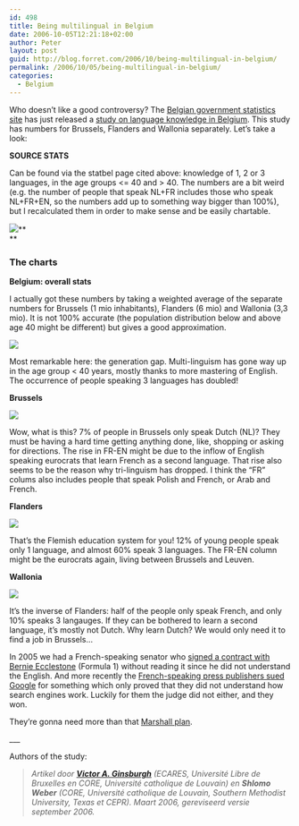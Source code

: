 ```yaml
---
id: 498
title: Being multilingual in Belgium
date: 2006-10-05T12:21:18+02:00
author: Peter
layout: post
guid: http://blog.forret.com/2006/10/being-multilingual-in-belgium/
permalink: /2006/10/05/being-multilingual-in-belgium/
categories:
  - Belgium
---
```

Who doesn&#8217;t like a good controversy? The [Belgian government statistics site](http://www.statbel.fgov.be) has just released a [study on language knowledge in Belgium](http://www.statbel.fgov.be/studies/thesis_nl.asp?n=594). This study has numbers for Brussels, Flanders and Wallonia separately. Let&#8217;s take a look:

**SOURCE STATS**

Can be found via the statbel page cited above: knowledge of 1, 2 or 3 languages, in the age groups <= 40 and > 40. The numbers are a bit weird (e.g. the number of people that speak NL+FR includes those who speak NL+FR+EN, so the numbers add up to something way bigger than 100%), but I recalculated them in order to make sense and be easily chartable. 

[<img border="0" src="http://static.flickr.com/114/261340683_9121571e62.jpg" />](http://flickr.com/photos/37855527@N00/261340683 "Language knowledge in Belgium: the Excel data")**  
** 

### The charts

**Belgium: overall stats**

I actually got these numbers by taking a weighted average of the separate numbers for Brussels (1 mio inhabitants), Flanders (6 mio) and Wallonia (3,3 mio). It is not 100% accurate (the population distribution below and above age 40 might be different) but gives a good approximation.

[<img border="0" src="http://static.flickr.com/82/261322895_169863c439.jpg" />](http://flickr.com/photos/37855527@N00/261322895 "Language knowledge in Belgium") 

Most remarkable here: the generation gap. Multi-linguism has gone way up in the age group < 40 years, mostly thanks to more mastering of English. The occurrence of people speaking 3 languages has doubled!

<!--more-->

**Brussels**

[<img border="0" src="http://static.flickr.com/121/261322896_857d95425c.jpg" />](http://flickr.com/photos/37855527@N00/261322896 "Language knowledge in Brussels")

Wow, what is this? 7% of people in Brussels only speak Dutch (NL)? They must be having a hard time getting anything done, like, shopping or asking for directions. The rise in FR-EN might be due to the inflow of English speaking eurocrats that learn French as a second language. That rise also seems to be the reason why tri-linguism has dropped. I think the &#8220;FR&#8221; colums also includes people that speak Polish and French, or Arab and French. 

**Flanders**

[<img border="0" src="http://static.flickr.com/107/261322897_a08f4b3d68.jpg" />](http://flickr.com/photos/37855527@N00/261322897 "Language knowledge in Vlaanderen")

That&#8217;s the Flemish education system for you! 12% of young people speak only 1 language, and almost 60% speak 3 languages. The FR-EN column might be the eurocrats again, living between Brussels and Leuven.

**Wallonia**

[<img border="0" src="http://static.flickr.com/101/261322898_25b7f92cba.jpg" />](http://flickr.com/photos/37855527@N00/261322898 "Language knowledge in Wallonie")

It&#8217;s the inverse of Flanders: half of the people only speak French, and only 10% speaks 3 langauges. If they can be bothered to learn a second language, it&#8217;s mostly not Dutch. Why learn Dutch? We would only need it to find a job in Brussels&#8230; 

In 2005 we had a French-speaking senator who [signed a contract with Bernie Ecclestone](http://www.motorsport-network.com/index/publish/article_150.shtml) (Formula 1) without reading it since he did not understand the English. And more recently the [French-speaking press publishers sued Google](http://blog.searchenginewatch.com/blog/060920-152314) for something which only proved that they did not understand how search engines work. Luckily for them the judge did not either, and they won. 

They&#8217;re gonna need more than that [Marshall plan](http://www.wallonie.be/fr/news/detail/le_plan_marshall_a_un_an_bilan.shtml?detail=1d2401930da20888010da21dad420046). 

\___ 

Authors of the study: 

> _Artikel door **<a href="http://www.ecares.org/ginsburgh.html" target="_blank">Victor A. Ginsburgh</a>** (ECARES, Université Libre de Bruxelles en CORE, Université catholique de Louvain) en **Shlomo Weber** (CORE, Université catholique de Louvain, Southern Methodist University, Texas et CEPR). Maart 2006, gereviseerd versie september 2006._